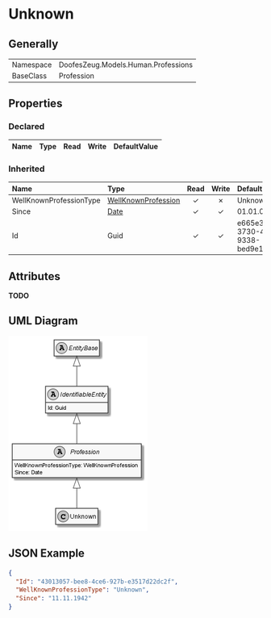 ﻿# Unknown

## Generally

|||
|:-|:-|
|Namespace|DoofesZeug.Models.Human.Professions|
|BaseClass|Profession|

## Properties

### Declared

|Name|Type|Read|Write|DefaultValue|
|:---|:---|:--:|:---:|:-----------|

### Inherited

|Name|Type|Read|Write|DefaultValue|
|:---|:---|:--:|:---:|:-----------|
|WellKnownProfessionType|[WellKnownProfession](../../Enumerations/DoofesZeug.Models.Human.Professions\WellKnownProfession.md)|&#x2713;|&#x2717;|Unknown|
|Since|[Date](../../Models/DoofesZeug.Models.DateAndTime\Date.md)|&#x2713;|&#x2713;|01.01.0001|
|Id|Guid|&#x2713;|&#x2713;|e665e350-3730-49bc-9338-bed9e1a64e1e|

## Attributes

**TODO**

## UML Diagram

![Unknown.png](./Unknown.png "Unknown")

## JSON Example

```json
{
  "Id": "43013057-bee8-4ce6-927b-e3517d22dc2f",
  "WellKnownProfessionType": "Unknown",
  "Since": "11.11.1942"
}
```

